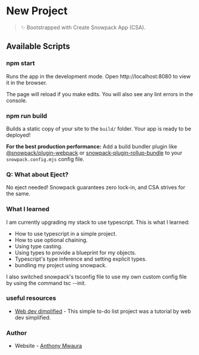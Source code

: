# New Project

> ✨ Bootstrapped with Create Snowpack App (CSA).

## Available Scripts

### npm start

Runs the app in the development mode.
Open http://localhost:8080 to view it in the browser.

The page will reload if you make edits.
You will also see any lint errors in the console.

### npm run build

Builds a static copy of your site to the `build/` folder.
Your app is ready to be deployed!

**For the best production performance:** Add a build bundler plugin like [@snowpack/plugin-webpack](https://github.com/snowpackjs/snowpack/tree/main/plugins/plugin-webpack) or [snowpack-plugin-rollup-bundle](https://github.com/ParamagicDev/snowpack-plugin-rollup-bundle) to your `snowpack.config.mjs` config file.

### Q: What about Eject?

No eject needed! Snowpack guarantees zero lock-in, and CSA strives for the same.

### What I learned

I am currently upgrading my stack to use typescript. This is what I learned:

- How to use typescript in a simple project.
- How to use optional chaining.
- Using type casting.
- Using types to provide a blueprint for my objects.
- Typescript's type inference and setting explicit types.
- bundling my project using snowpack.

I also switched snowpack's tsconfig file to use my own custom config file by using the command tsc --init.

### useful resources

- [Web dev dimplified](https://youtu.be/jBmrduvKl5w?si=Db5pVervAGHwUGF3) - This simple to-do list project was a tutorial by web dev simplified.

### Author

- Website - [Anthony Mwaura](https://anto-dev-portfolio.vercel.app/)
